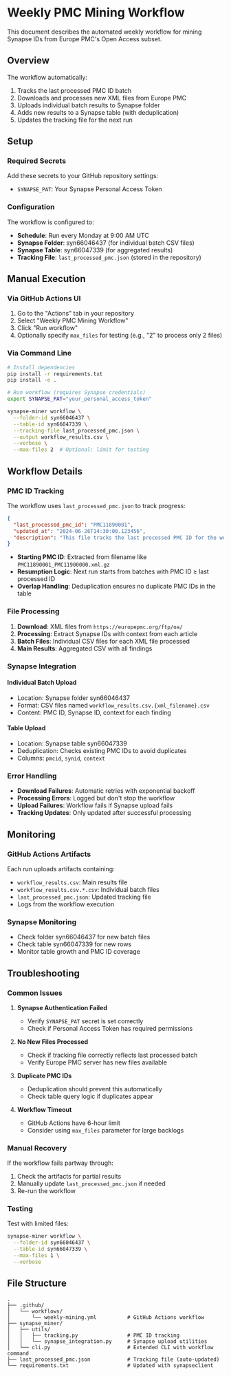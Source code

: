 # Weekly PMC Mining Workflow

This document describes the automated weekly workflow for mining Synapse IDs from Europe PMC's Open Access subset.

## Overview

The workflow automatically:
1. Tracks the last processed PMC ID batch
2. Downloads and processes new XML files from Europe PMC 
3. Uploads individual batch results to Synapse folder
4. Adds new results to a Synapse table (with deduplication)
5. Updates the tracking file for the next run

## Setup

### Required Secrets

Add these secrets to your GitHub repository settings:

- `SYNAPSE_PAT`: Your Synapse Personal Access Token

### Configuration

The workflow is configured to:
- **Schedule**: Run every Monday at 9:00 AM UTC
- **Synapse Folder**: syn66046437 (for individual batch CSV files)
- **Synapse Table**: syn66047339 (for aggregated results)
- **Tracking File**: `last_processed_pmc.json` (stored in the repository)

## Manual Execution

### Via GitHub Actions UI

1. Go to the "Actions" tab in your repository
2. Select "Weekly PMC Mining Workflow"
3. Click "Run workflow"
4. Optionally specify `max_files` for testing (e.g., "2" to process only 2 files)

### Via Command Line

```bash
# Install dependencies
pip install -r requirements.txt
pip install -e .

# Run workflow (requires Synapse credentials)
export SYNAPSE_PAT="your_personal_access_token"

synapse-miner workflow \
  --folder-id syn66046437 \
  --table-id syn66047339 \
  --tracking-file last_processed_pmc.json \
  --output workflow_results.csv \
  --verbose \
  --max-files 2  # Optional: limit for testing
```

## Workflow Details

### PMC ID Tracking

The workflow uses `last_processed_pmc.json` to track progress:

```json
{
  "last_processed_pmc_id": "PMC11890001",
  "updated_at": "2024-06-26T14:30:00.123456",
  "description": "This file tracks the last processed PMC ID for the weekly mining workflow."
}
```

- **Starting PMC ID**: Extracted from filename like `PMC11890001_PMC11900000.xml.gz`
- **Resumption Logic**: Next run starts from batches with PMC ID ≥ last processed ID
- **Overlap Handling**: Deduplication ensures no duplicate PMC IDs in the table

### File Processing

1. **Download**: XML files from `https://europepmc.org/ftp/oa/`
2. **Processing**: Extract Synapse IDs with context from each article
3. **Batch Files**: Individual CSV files for each XML file processed
4. **Main Results**: Aggregated CSV with all findings

### Synapse Integration

#### Individual Batch Upload
- Location: Synapse folder syn66046437
- Format: CSV files named `workflow_results.csv.{xml_filename}.csv`
- Content: PMC ID, Synapse ID, context for each finding

#### Table Upload
- Location: Synapse table syn66047339
- Deduplication: Checks existing PMC IDs to avoid duplicates
- Columns: `pmcid`, `synid`, `context`

### Error Handling

- **Download Failures**: Automatic retries with exponential backoff
- **Processing Errors**: Logged but don't stop the workflow
- **Upload Failures**: Workflow fails if Synapse upload fails
- **Tracking Updates**: Only updated after successful processing

## Monitoring

### GitHub Actions Artifacts

Each run uploads artifacts containing:
- `workflow_results.csv`: Main results file
- `workflow_results.csv.*.csv`: Individual batch files
- `last_processed_pmc.json`: Updated tracking file
- Logs from the workflow execution

### Synapse Monitoring

- Check folder syn66046437 for new batch files
- Check table syn66047339 for new rows
- Monitor table growth and PMC ID coverage

## Troubleshooting

### Common Issues

1. **Synapse Authentication Failed**
   - Verify `SYNAPSE_PAT` secret is set correctly
   - Check if Personal Access Token has required permissions

2. **No New Files Processed**
   - Check if tracking file correctly reflects last processed batch
   - Verify Europe PMC server has new files available

3. **Duplicate PMC IDs**
   - Deduplication should prevent this automatically
   - Check table query logic if duplicates appear

4. **Workflow Timeout**
   - GitHub Actions have 6-hour limit
   - Consider using `max_files` parameter for large backlogs

### Manual Recovery

If the workflow fails partway through:

1. Check the artifacts for partial results
2. Manually update `last_processed_pmc.json` if needed
3. Re-run the workflow

### Testing

Test with limited files:

```bash
synapse-miner workflow \
  --folder-id syn66046437 \
  --table-id syn66047339 \
  --max-files 1 \
  --verbose
```

## File Structure

```
.
├── .github/
│   └── workflows/
│       └── weekly-mining.yml          # GitHub Actions workflow
├── synapse_miner/
│   ├── utils/
│   │   ├── tracking.py                # PMC ID tracking
│   │   └── synapse_integration.py     # Synapse upload utilities
│   └── cli.py                         # Extended CLI with workflow command
├── last_processed_pmc.json            # Tracking file (auto-updated)
└── requirements.txt                   # Updated with synapseclient
```